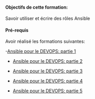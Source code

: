 #### Objectifs de cette formation:

Savoir utiliser et écrire des rôles Ansible

#### Pré-requis

Avoir réalisé les formations suivantes:

-[Ansible pour le DEVOPS: partie 1](https://katacoda.com/devopsteam/courses/ansible/ansible_training_part1) 

- [Ansible pour le DEVOPS: partie 2](https://katacoda.com/devopsteam/courses/ansible/ansible_training_part2)

- [Ansible pour le DEVOPS: partie 3](https://katacoda.com/devopsteam/courses/ansible/ansible_training_part3)

- [Ansible pour le DEVOPS: partie 4](https://katacoda.com/devopsteam/courses/ansible/ansible_training_part4) 

- [Ansible pour le DEVOPS: partie 5](https://katacoda.com/devopsteam/courses/ansible/ansible_training_part5)


